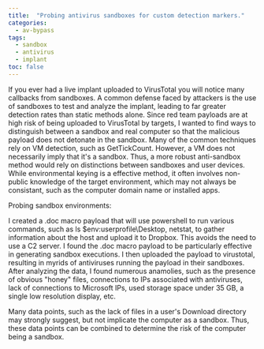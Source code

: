 ```yaml
---
title:  "Probing antivirus sandboxes for custom detection markers."
categories: 
  - av-bypass
tags:
  - sandbox
  - antivirus
  - implant
toc: false
---
```


 If you ever had a live implant uploaded to VirusTotal you will notice many callbacks from sandboxes. A common defense faced by attackers is the use of sandboxes to test and analyze the implant, leading to far greater detection rates than static methods alone. Since red team payloads are at high risk of being uploaded to VirusTotal by targets, I wanted to find ways to distinguish between a sandbox and real computer so that the malicious payload does not detonate in the sandbox. Many of the common techniques rely on VM detection, such as GetTickCount. However, a VM does not necessarily imply that it's a sandbox. Thus, a more robust anti-sandbox method would rely on distinctions between sandboxes and user devices. While environmental keying is a effective method, it often involves non-public knowledge of the target environment, which may not always be consistant, such as the computer domain name or installed apps.

Probing sandbox environments:

I created a .doc macro payload that will use powershell to run various commands, such as ls $env:userprofile\Desktop, netstat, to gather information about the host and upload it to Dropbox. This avoids the need to use a C2 server. I found the .doc macro payload to be particularly effective in generating sandbox executions. I then uploaded the payload to virustotal, resulting in myrids of antiviruses running the payload in their sandboxes. 
After analyzing the data, I found numerous anamolies, such as the presence of obvious "honey" files, connections to IPs associated with antiviruses, lack of connections to Microsoft IPs, used storage space under 35 GB, a single low resolution display, etc. 

Many data points, such as the lack of files in a user's Download directory may strongly suggest, but not implicate the computer as a sandbox. 
Thus, these data points can be combined to determine the risk of the computer being a sandbox.
